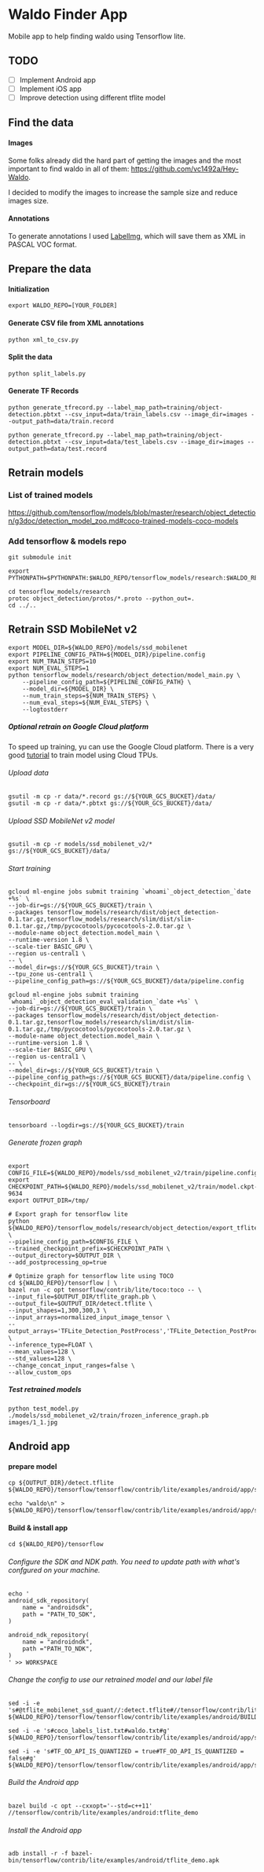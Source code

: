 # Waldo Finder App

Mobile app to help finding waldo using Tensorflow lite. 

## TODO
- [ ] Implement Android app
- [ ] Implement iOS app
- [ ] Improve detection using different tflite model

## Find the data

#### Images
Some folks already did the hard part of getting the images and the most important to find waldo in all of them: https://github.com/vc1492a/Hey-Waldo.

I decided to modify the images to increase the sample size and reduce images size.

#### Annotations
To generate annotations I used [LabelImg](https://github.com/vc1492a/Hey-Waldo.), which will save them as XML in PASCAL VOC format.

## Prepare the data

#### Initialization
```
export WALDO_REPO=[YOUR_FOLDER]
```

#### Generate CSV file from XML annotations

```
python xml_to_csv.py
```

#### Split the data

```
python split_labels.py
```

#### Generate TF Records
```
python generate_tfrecord.py --label_map_path=training/object-detection.pbtxt --csv_input=data/train_labels.csv --image_dir=images --output_path=data/train.record

python generate_tfrecord.py --label_map_path=training/object-detection.pbtxt --csv_input=data/test_labels.csv --image_dir=images --output_path=data/test.record
```

## Retrain models
### List of trained models
https://github.com/tensorflow/models/blob/master/research/object_detection/g3doc/detection_model_zoo.md#coco-trained-models-coco-models

### Add tensorflow & models repo
```
git submodule init

export PYTHONPATH=$PYTHONPATH:$WALDO_REPO/tensorflow_models/research:$WALDO_REPO/tensorflow_models/research/slim

cd tensorflow_models/research
protoc object_detection/protos/*.proto --python_out=.
cd ../..
```

## Retrain SSD MobileNet v2
```
export MODEL_DIR=${WALDO_REPO}/models/ssd_mobilenet
export PIPELINE_CONFIG_PATH=${MODEL_DIR}/pipeline.config
export NUM_TRAIN_STEPS=10
export NUM_EVAL_STEPS=1
python tensorflow_models/research/object_detection/model_main.py \
    --pipeline_config_path=${PIPELINE_CONFIG_PATH} \
    --model_dir=${MODEL_DIR} \
    --num_train_steps=${NUM_TRAIN_STEPS} \
    --num_eval_steps=${NUM_EVAL_STEPS} \
    --logtostderr
```

##### Optional retrain on Google Cloud platform
To speed up training, yu can use the Google Cloud platform. There is a very good [tutorial](https://medium.com/tensorflow/training-and-serving-a-realtime-mobile-object-detector-in-30-minutes-with-cloud-tpus-b78971cf1193?linkId=54246631) to train model using Cloud TPUs. 

###### Upload data
```
gsutil -m cp -r data/*.record gs://${YOUR_GCS_BUCKET}/data/
gsutil -m cp -r data/*.pbtxt gs://${YOUR_GCS_BUCKET}/data/
```


###### Upload SSD MobileNet v2 model
```
gsutil -m cp -r models/ssd_mobilenet_v2/* gs://${YOUR_GCS_BUCKET}/data/
```

###### Start training
```
gcloud ml-engine jobs submit training `whoami`_object_detection_`date +%s` \
--job-dir=gs://${YOUR_GCS_BUCKET}/train \
--packages tensorflow_models/research/dist/object_detection-0.1.tar.gz,tensorflow_models/research/slim/dist/slim-0.1.tar.gz,/tmp/pycocotools/pycocotools-2.0.tar.gz \
--module-name object_detection.model_main \
--runtime-version 1.8 \
--scale-tier BASIC_GPU \
--region us-central1 \
-- \
--model_dir=gs://${YOUR_GCS_BUCKET}/train \
--tpu_zone us-central1 \
--pipeline_config_path=gs://${YOUR_GCS_BUCKET}/data/pipeline.config
```


```
gcloud ml-engine jobs submit training `whoami`_object_detection_eval_validation_`date +%s` \
--job-dir=gs://${YOUR_GCS_BUCKET}/train \
--packages tensorflow_models/research/dist/object_detection-0.1.tar.gz,tensorflow_models/research/slim/dist/slim-0.1.tar.gz,/tmp/pycocotools/pycocotools-2.0.tar.gz \
--module-name object_detection.model_main \
--runtime-version 1.8 \
--scale-tier BASIC_GPU \
--region us-central1 \
-- \
--model_dir=gs://${YOUR_GCS_BUCKET}/train \
--pipeline_config_path=gs://${YOUR_GCS_BUCKET}/data/pipeline.config \
--checkpoint_dir=gs://${YOUR_GCS_BUCKET}/train
```

###### Tensorboard
```
tensorboard --logdir=gs://${YOUR_GCS_BUCKET}/train
```


###### Generate frozen graph

```
export CONFIG_FILE=${WALDO_REPO}/models/ssd_mobilenet_v2/train/pipeline.config
export CHECKPOINT_PATH=${WALDO_REPO}/models/ssd_mobilenet_v2/train/model.ckpt-9634
export OUTPUT_DIR=/tmp/

# Export graph for tensorflow lite
python ${WALDO_REPO}/tensorflow_models/research/object_detection/export_tflite_ssd_graph.py \
--pipeline_config_path=$CONFIG_FILE \
--trained_checkpoint_prefix=$CHECKPOINT_PATH \
--output_directory=$OUTPUT_DIR \
--add_postprocessing_op=true

# Optimize graph for tensorflow lite using TOCO
cd ${WALDO_REPO}/tensorflow | \
bazel run -c opt tensorflow/contrib/lite/toco:toco -- \
--input_file=$OUTPUT_DIR/tflite_graph.pb \
--output_file=$OUTPUT_DIR/detect.tflite \
--input_shapes=1,300,300,3 \
--input_arrays=normalized_input_image_tensor \
--output_arrays='TFLite_Detection_PostProcess','TFLite_Detection_PostProcess:1','TFLite_Detection_PostProcess:2','TFLite_Detection_PostProcess:3'  \
--inference_type=FLOAT \
--mean_values=128 \
--std_values=128 \
--change_concat_input_ranges=false \
--allow_custom_ops

```

##### Test retrained models
```
python test_model.py ./models/ssd_mobilenet_v2/train/frozen_inference_graph.pb images/1_1.jpg
```

## Android app
#### prepare model
```
cp ${OUTPUT_DIR}/detect.tflite ${WALDO_REPO}/tensorflow/tensorflow/contrib/lite/examples/android/app/src/main/assets/

echo "waldo\n" > ${WALDO_REPO}/tensorflow/tensorflow/contrib/lite/examples/android/app/src/main/assets/waldo.txt
```

#### Build & install app

```
cd ${WALDO_REPO}/tensorflow
```

###### Configure the SDK and NDK path. You need to update path with what's confgured on your machine.
```
echo '
android_sdk_repository(
    name = "androidsdk",
    path = "PATH_TO_SDK",
)

android_ndk_repository(
    name = "androidndk",
    path ="PATH_TO_NDK",
)
' >> WORKSPACE
```

###### Change the config to use our retrained model and our label file
```
sed -i -e 's#@tflite_mobilenet_ssd_quant//:detect.tflite#//tensorflow/contrib/lite/examples/android/app/src/main/assets:detect.tflite#g' ${WALDO_REPO}/tensorflow/tensorflow/contrib/lite/examples/android/BUILD

sed -i -e 's#coco_labels_list.txt#waldo.txt#g' ${WALDO_REPO}/tensorflow/tensorflow/contrib/lite/examples/android/app/src/main/java/org/tensorflow/demo/DetectorActivity.java

sed -i -e 's#TF_OD_API_IS_QUANTIZED = true#TF_OD_API_IS_QUANTIZED = false#g' ${WALDO_REPO}/tensorflow/tensorflow/contrib/lite/examples/android/app/src/main/java/org/tensorflow/demo/DetectorActivity.java

```


###### Build the Android app
```
bazel build -c opt --cxxopt='--std=c++11' //tensorflow/contrib/lite/examples/android:tflite_demo
```

###### Install the Android app
```
adb install -r -f bazel-bin/tensorflow/contrib/lite/examples/android/tflite_demo.apk
```

